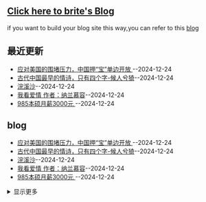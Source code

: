 ## [Click here to  brite's Blog](https://briteming.github.io/Issue_Blog/)
if you want to build your blog site this way,you can refer to this [blog](https://wqhuanm.github.io/Issue_Blog/2024/12/22/2_%22%E8%AE%A9%E5%86%99blog%E7%9A%84%E4%BA%BA%E4%B8%93%E6%B3%A8%E4%BA%8Eblog%EF%BC%8C%E5%AE%9E%E7%8E%B0%E5%85%A8%E8%87%AA%E5%8A%A8issue_blog%EF%BC%8Cuse%EF%BC%9AIssue.+.Hexo.+.Github.Action%22/)

## 最近更新
- [应对美国的围堵压力，中国押“宝”单边开放 ](https://github.com/briteming/Issue_Blog/issues/12)--2024-12-24
- [古代中国最早的情诗，只有四个字-候人兮猗](https://github.com/briteming/Issue_Blog/issues/11)--2024-12-24
- [浣溪沙](https://github.com/briteming/Issue_Blog/issues/10)--2024-12-24
- [我看爱情 作者：纳兰慕容](https://github.com/briteming/Issue_Blog/issues/9)--2024-12-24
- [985本硕月薪3000元 ](https://github.com/briteming/Issue_Blog/issues/8)--2024-12-24
## blog
- [应对美国的围堵压力，中国押“宝”单边开放 ](https://github.com/briteming/Issue_Blog/issues/12)--2024-12-24
- [古代中国最早的情诗，只有四个字-候人兮猗](https://github.com/briteming/Issue_Blog/issues/11)--2024-12-24
- [浣溪沙](https://github.com/briteming/Issue_Blog/issues/10)--2024-12-24
- [我看爱情 作者：纳兰慕容](https://github.com/briteming/Issue_Blog/issues/9)--2024-12-24
- [985本硕月薪3000元 ](https://github.com/briteming/Issue_Blog/issues/8)--2024-12-24
<details><summary>显示更多</summary>

- [盧斯達：大多數人只是要川普去收拾混亂不堪的美國](https://github.com/briteming/Issue_Blog/issues/7)--2024-12-24
- [吴洪森：中美会有贸易谈判吗？](https://github.com/briteming/Issue_Blog/issues/6)--2024-12-24
- [顾维钧：美国对华的三大特点](https://github.com/briteming/Issue_Blog/issues/5)--2024-12-24
- [川普未上任先出手 中共还走旧套路？](https://github.com/briteming/Issue_Blog/issues/4)--2024-12-24
- [冬日平泉路晚归 作者：白居易](https://github.com/briteming/Issue_Blog/issues/3)--2024-12-24
- [蘇暁康：揽炒 （揽炒，粤语，意思是同归于尽） ](https://github.com/briteming/Issue_Blog/issues/2)--2024-12-24
- [测试](https://github.com/briteming/Issue_Blog/issues/1)--2024-12-23
</details>

